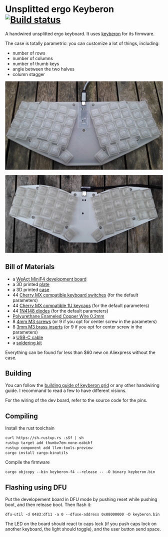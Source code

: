 # Unsplitted ergo Keyberon [![Build status](https://travis-ci.org/TeXitoi/keyberon-f4.svg?branch=master)](https://travis-ci.org/TeXitoi/keyberon-f4)

A handwired unsplitted ergo keyboard. It uses
[keyberon](https://github.com/TeXitoi/keyberon) for its firmware.

The case is totally parametric: you can customize a lot of things, including:
 - number of rows
 - number of columns
 - number of thumb keys
 - angle between the two halves
 - column stagger

![Keyberon 56](images/keyberon-56.jpg)

![Keyberon 44](images/keyberon-44.jpg)

## Bill of Materials

 - a [WeAct MiniF4 development board](https://www.aliexpress.com/item/4000346695587.html)
 - a 3D printed [plate](cad/plate.stl)
 - a 3D printed [case](cad/case.stl)
 - 44 [Cherry MX compatible keyboard
   switches](https://www.aliexpress.com/item/32840007937.html) (for
   the default parameters)
 - 44 [Cherry MX compatible 1U
   keycaps](https://www.aliexpress.com/item/32850729893.html) (for the
   default parameters)
 - 44 [1N4148 diodes](https://www.aliexpress.com/item/32660088529.html)
   (for the default parameters)
 - [Polyurethane Enameled Copper Wire 0.2mm](https://www.aliexpress.com/item/32957551556.html)
 - 8 [4mm M3 screws](https://www.aliexpress.com/item/32948746653.html)
   (or 9 if you opt for center screw in the parameters)
 - 8 [3mm M3 brass inserts](https://www.aliexpress.com/item/32958273559.html)
   (or 9 if you opt for center screw in the parameters)
 - a [USB-C cable](https://www.aliexpress.com/item/4000624424432.html)
 - a [soldering kit](https://www.aliexpress.com/item/4000019437594.html)

Everything can be found for less than $60 new on Aliexpress without
the case.

## Building

You can follow the [building guide of keyberon
grid](https://github.com/TeXitoi/keyberon-grid/blob/master/BUILDING.md)
or any other handwiring guide. I recommand to read a few to have
different visions.

For the wiring of the dev board, refer to the source code for the pins.

## Compiling

Install the rust toolchain

```shell
curl https://sh.rustup.rs -sSf | sh
rustup target add thumbv7em-none-eabihf
rustup component add llvm-tools-preview
cargo install cargo-binutils
```

Compile the firmware

```shell
cargo objcopy --bin keyberon-f4 --release -- -O binary keyberon.bin
```

## Flashing using DFU

Put the developement board in DFU mode by pushing reset while pushing
boot, and then release boot. Then flash it:
```shell
dfu-util -d 0483:df11 -a 0 --dfuse-address 0x08000000 -D keyberon.bin
```

The LED on the board should react to caps lock (if you push caps lock
on another keyboard, the light should toggle), and the user button
send space.
